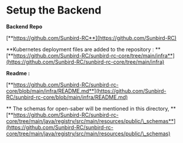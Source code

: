 # Setup the Backend

**Backend Repo**

[**https://github.com/Sunbird-RC**](https://github.com/Sunbird-RC)

\*\*Kubernetes deployment files are added to the repository : \*\*[**https://github.com/Sunbird-RC/sunbird-rc-core/tree/main/infra**](https://github.com/Sunbird-RC/sunbird-rc-core/tree/main/infra)

**Readme :**

[**https://github.com/Sunbird-RC/sunbird-rc-core/blob/main/infra/README.md**](https://github.com/Sunbird-RC/sunbird-rc-core/blob/main/infra/README.md)

\*\* The schemas for open-saber will be mentioned in this directory, \*\*[**https://github.com/Sunbird-RC/sunbird-rc-core/tree/main/java/registry/src/main/resources/public/\_schemas**](https://github.com/Sunbird-RC/sunbird-rc-core/tree/main/java/registry/src/main/resources/public/\_schemas)
